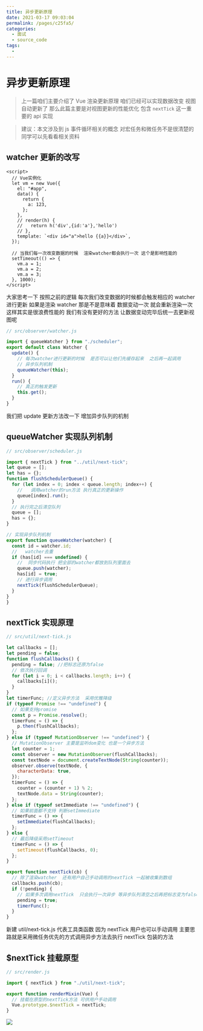 ```yaml
---
title: 异步更新原理
date: 2021-03-17 09:03:04
permalink: /pages/c25fa5/
categories:
  - 面试
  - source_code
tags:
  - 
---
```


# 异步更新原理

> 上一篇咱们主要介绍了 Vue 渲染更新原理 咱们已经可以实现数据改变 视图自动更新了 那么此篇主要是对视图更新的性能优化 包含 `nextTick` 这一重要的 api 实现

> 建议：本文涉及到 js 事件循环相关的概念 对宏任务和微任务不是很清楚的同学可以先看看相关资料

## watcher 更新的改写

```vue
<script>
  // Vue实例化
  let vm = new Vue({
    el: "#app",
    data() {
      return {
        a: 123,
      };
    },
    // render(h) {
    //   return h('div',{id:'a'},'hello')
    // },
    template: `<div id="a">hello {{a}}</div>`,
  });

  // 当我们每一次改变数据的时候  渲染watcher都会执行一次 这个是影响性能的
  setTimeout(() => {
    vm.a = 1;
    vm.a = 2;
    vm.a = 3;
  }, 1000);
</script>
```

大家思考一下 按照之前的逻辑 每次我们改变数据的时候都会触发相应的 watcher 进行更新 如果是渲染 watcher 那是不是意味着 数据变动一次 就会重新渲染一次 这样其实是很浪费性能的 我们有没有更好的方法 让数据变动完毕后统一去更新视图呢

```js
// src/observer/watcher.js

import { queueWatcher } from "./scheduler";
export default class Watcher {
  update() {
    // 每次watcher进行更新的时候  是否可以让他们先缓存起来  之后再一起调用
    // 异步队列机制
    queueWatcher(this);
  }
  run() {
    // 真正的触发更新
    this.get();
  }
}
```

我们把 update 更新方法改一下 增加异步队列的机制

## queueWatcher 实现队列机制

```js
// src/observer/scheduler.js

import { nextTick } from "../util/next-tick";
let queue = [];
let has = {};
function flushSchedulerQueue() {
  for (let index = 0; index < queue.length; index++) {
    //   调用watcher的run方法 执行真正的更新操作
    queue[index].run();
  }
  // 执行完之后清空队列
  queue = [];
  has = {};
}

// 实现异步队列机制
export function queueWatcher(watcher) {
  const id = watcher.id;
  //   watcher去重
  if (has[id] === undefined) {
    //  同步代码执行 把全部的watcher都放到队列里面去
    queue.push(watcher);
    has[id] = true;
    // 进行异步调用
    nextTick(flushSchedulerQueue);
  }
}
}
```

## nextTick 实现原理

```js
// src/util/next-tick.js

let callbacks = [];
let pending = false;
function flushCallbacks() {
  pending = false; //把标志还原为false
  // 依次执行回调
  for (let i = 0; i < callbacks.length; i++) {
    callbacks[i]();
  }
}
let timerFunc; //定义异步方法  采用优雅降级
if (typeof Promise !== "undefined") {
  // 如果支持promise
  const p = Promise.resolve();
  timerFunc = () => {
    p.then(flushCallbacks);
  };
} else if (typeof MutationObserver !== "undefined") {
  // MutationObserver 主要是监听dom变化 也是一个异步方法
  let counter = 1;
  const observer = new MutationObserver(flushCallbacks);
  const textNode = document.createTextNode(String(counter));
  observer.observe(textNode, {
    characterData: true,
  });
  timerFunc = () => {
    counter = (counter + 1) % 2;
    textNode.data = String(counter);
  };
} else if (typeof setImmediate !== "undefined") {
  // 如果前面都不支持 判断setImmediate
  timerFunc = () => {
    setImmediate(flushCallbacks);
  };
} else {
  // 最后降级采用setTimeout
  timerFunc = () => {
    setTimeout(flushCallbacks, 0);
  };
}

export function nextTick(cb) {
  // 除了渲染watcher  还有用户自己手动调用的nextTick 一起被收集到数组
  callbacks.push(cb);
  if (!pending) {
    // 如果多次调用nextTick  只会执行一次异步 等异步队列清空之后再把标志变为false
    pending = true;
    timerFunc();
  }
}
```

新建 util/next-tick.js 代表工具类函数 因为 nextTick 用户也可以手动调用 主要思路就是采用微任务优先的方式调用异步方法去执行 nextTick 包装的方法 

## $nextTick 挂载原型

```js
// src/render.js

import { nextTick } from "./util/next-tick";

export function renderMixin(Vue) {
  // 挂载在原型的nextTick方法 可供用户手动调用
  Vue.prototype.$nextTick = nextTick;
}
```

![](http://198.52.110.135/images/%E6%BA%90%E7%A0%81%E7%AF%87/异步.png)